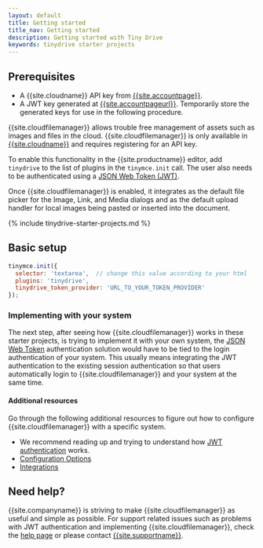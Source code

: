 ```yaml
---
layout: default
title: Getting started
title_nav: Getting started
description: Getting started with Tiny Drive
keywords: tinydrive starter projects
---
```


## Prerequisites

* A {{site.cloudname}} API key from [{{site.accountpage}}]({{site.accountsignup}}).
* A JWT key generated at [{{site.accountpageurl}}]({{site.accountpageurl}}). Temporarily store the generated keys for use in the following procedure.

{{site.cloudfilemanager}} allows trouble free management of assets such as images and files in the cloud. {{site.cloudfilemanager}} is only available in [{{site.cloudname}}]({{site.accountsignup}}) and requires registering for an API key.

To enable this functionality in the {{site.productname}} editor, add `tinydrive` to the list of plugins in the `tinymce.init` call. The user also needs to be authenticated using a [JSON Web Token (JWT)]({{site.baseurl}}/tinydrive/jwt-authentication/).

Once {{site.cloudfilemanager}} is enabled, it integrates as the default file picker for the Image, Link, and Media dialogs and as the default upload handler for local images being pasted or inserted into the document.

{% include tinydrive-starter-projects.md %}

## Basic setup

```js
tinymce.init({
  selector: 'textarea',  // change this value according to your html
  plugins: 'tinydrive',
  tinydrive_token_provider: 'URL_TO_YOUR_TOKEN_PROVIDER'
});
```

### Implementing with your system

The next step, after seeing how {{site.cloudfilemanager}} works in these starter projects, is trying to implement it with your own system, the [JSON Web Token]({{site.baseurl}}/tinydrive/jwt-authentication/) authentication solution would have to be tied to the login authentication of your system. This usually means integrating the JWT authentication to the existing session authentication so that users automatically login to {{site.cloudfilemanager}} and your system at the same time.

#### Additional resources

Go through the following additional resources to figure out how to configure {{site.cloudfilemanager}} with a specific system.

- We recommend reading up and trying to understand how [JWT authentication]({{site.baseurl}}/tinydrive/jwt-authentication/) works.
- [Configuration Options]({{site.baseurl}}/tinydrive/configuration/)
- [Integrations]({{site.baseurl}}/tinydrive/integrations/)

## Need help?

{{site.companyname}} is striving to make {{site.cloudfilemanager}} as useful and simple as possible. For support related issues such as problems with JWT authentication and implementing {{site.cloudfilemanager}}, check the [help page]({{site.baseurl}}/tinydrive/get-help/) or please contact [{{site.supportname}}]({{site.supporturl}}).
